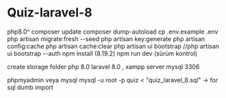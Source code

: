 # Quiz-laravel-8
php8.0^
composer update
composer dump-autoload 
cp .env.example .env
php artisan migrate:fresh --seed
php artisan key:generate
php artisan config:cache
php artisan cache:clear
php artisan ui bootstrap
//php artisan ui bootstrap --auth
npm install  (8.19.2)
npm run dev (sürüm kontrol)

create storage folder 
php 8.0 laravel 8.0 , xampp server mysql 3306 

phpmyadmin veya mysql
mysql -u root -p quiz < "quiz_laravel_8.sql" -> for sql dumb import
